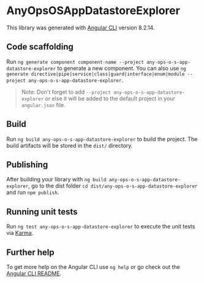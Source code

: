 # AnyOpsOSAppDatastoreExplorer

This library was generated with [Angular CLI](https://github.com/angular/angular-cli) version 8.2.14.

## Code scaffolding

Run `ng generate component component-name --project any-ops-o-s-app-datastore-explorer` to generate a new component. You can also use `ng generate directive|pipe|service|class|guard|interface|enum|module --project any-ops-o-s-app-datastore-explorer`.
> Note: Don't forget to add `--project any-ops-o-s-app-datastore-explorer` or else it will be added to the default project in your `angular.json` file. 

## Build

Run `ng build any-ops-o-s-app-datastore-explorer` to build the project. The build artifacts will be stored in the `dist/` directory.

## Publishing

After building your library with `ng build any-ops-o-s-app-datastore-explorer`, go to the dist folder `cd dist/any-ops-o-s-app-datastore-explorer` and run `npm publish`.

## Running unit tests

Run `ng test any-ops-o-s-app-datastore-explorer` to execute the unit tests via [Karma](https://karma-runner.github.io).

## Further help

To get more help on the Angular CLI use `ng help` or go check out the [Angular CLI README](https://github.com/angular/angular-cli/blob/master/README.md).
